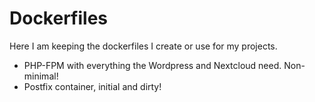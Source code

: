# Dockerfiles

Here I am keeping the dockerfiles I create or use for my projects.

 - PHP-FPM with everything the Wordpress and Nextcloud need. Non-minimal!
 - Postfix container, initial and dirty!
